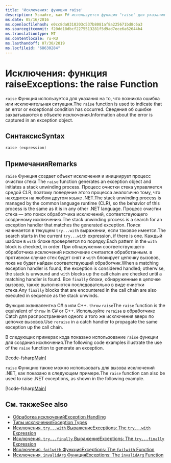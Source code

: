 ```yaml
---
title: 'Исключения: функция raise'
description: Узнайте, как F# используется функция "raise" для указания на то, что возникла ошибка или исключительная ситуация.
ms.date: 05/16/2016
ms.openlocfilehash: e0cc8da8310203c537b8081af8a225671bd8c6a3
ms.sourcegitcommit: f20dd18dbcf2275513281f5d9ad7ece6a62644b4
ms.translationtype: MT
ms.contentlocale: ru-RU
ms.lasthandoff: 07/30/2019
ms.locfileid: "68630284"
---
```

# <a name="exceptions-the-raise-function"></a><span data-ttu-id="ca550-103">Исключения: функция raise</span><span class="sxs-lookup"><span data-stu-id="ca550-103">Exceptions: the raise Function</span></span>

<span data-ttu-id="ca550-104">`raise` Функция используется для указания на то, что возникла ошибка или исключительная ситуация.</span><span class="sxs-lookup"><span data-stu-id="ca550-104">The `raise` function is used to indicate that an error or exceptional condition has occurred.</span></span> <span data-ttu-id="ca550-105">Сведения об ошибке захватываются в объекте исключения.</span><span class="sxs-lookup"><span data-stu-id="ca550-105">Information about the error is captured in an exception object.</span></span>

## <a name="syntax"></a><span data-ttu-id="ca550-106">Синтаксис</span><span class="sxs-lookup"><span data-stu-id="ca550-106">Syntax</span></span>

```fsharp
raise (expression)
```

## <a name="remarks"></a><span data-ttu-id="ca550-107">Примечания</span><span class="sxs-lookup"><span data-stu-id="ca550-107">Remarks</span></span>

<span data-ttu-id="ca550-108">`raise` Функция создает объект исключения и инициирует процесс очистки стека.</span><span class="sxs-lookup"><span data-stu-id="ca550-108">The `raise` function generates an exception object and initiates a stack unwinding process.</span></span> <span data-ttu-id="ca550-109">Процесс очистки стека управляется средой CLR, поэтому поведение этого процесса аналогично тому, что находится на любом другом языке .NET.</span><span class="sxs-lookup"><span data-stu-id="ca550-109">The stack unwinding process is managed by the common language runtime (CLR), so the behavior of this process is the same as it is in any other .NET language.</span></span> <span data-ttu-id="ca550-110">Процесс очистки стека — это поиск обработчика исключений, соответствующего созданному исключению.</span><span class="sxs-lookup"><span data-stu-id="ca550-110">The stack unwinding process is a search for an exception handler that matches the generated exception.</span></span> <span data-ttu-id="ca550-111">Поиск начинается в текущем `try...with` выражении, если таковое имеется.</span><span class="sxs-lookup"><span data-stu-id="ca550-111">The search starts in the current `try...with` expression, if there is one.</span></span> <span data-ttu-id="ca550-112">Каждый шаблон в `with` блоке проверяется по порядку.</span><span class="sxs-lookup"><span data-stu-id="ca550-112">Each pattern in the `with` block is checked, in order.</span></span> <span data-ttu-id="ca550-113">При обнаружении соответствующего обработчика исключений исключение считается обработанным. в противном случае стек будет снят и `with` блокирует цепочку вызовов, пока не будет найден соответствующий обработчик.</span><span class="sxs-lookup"><span data-stu-id="ca550-113">When a matching exception handler is found, the exception is considered handled; otherwise, the stack is unwound and `with` blocks up the call chain are checked until a matching handler is found.</span></span> <span data-ttu-id="ca550-114">Все `finally` блоки, обнаруженные в цепочке вызовов, также выполняются последовательно в виде очистки стека.</span><span class="sxs-lookup"><span data-stu-id="ca550-114">Any `finally` blocks that are encountered in the call chain are also executed in sequence as the stack unwinds.</span></span>

<span data-ttu-id="ca550-115">Функция эквивалентна C# в или C++. `throw` `raise`</span><span class="sxs-lookup"><span data-stu-id="ca550-115">The `raise` function is the equivalent of `throw` in C# or C++.</span></span> <span data-ttu-id="ca550-116">Используйте `reraise` в обработчике Catch для распространения одного и того же исключения вверх по цепочке вызовов.</span><span class="sxs-lookup"><span data-stu-id="ca550-116">Use `reraise` in a catch handler to propagate the same exception up the call chain.</span></span>

<span data-ttu-id="ca550-117">В следующих примерах кода показано использование `raise` функции для создания исключения.</span><span class="sxs-lookup"><span data-stu-id="ca550-117">The following code examples illustrate the use of the `raise` function to generate an exception.</span></span>

[!code-fsharp[Main](~/samples/snippets/fsharp/lang-ref-2/snippet5801.fs)]

<span data-ttu-id="ca550-118">`raise` Функцию также можно использовать для вызова исключений .NET, как показано в следующем примере.</span><span class="sxs-lookup"><span data-stu-id="ca550-118">The `raise` function can also be used to raise .NET exceptions, as shown in the following example.</span></span>

[!code-fsharp[Main](~/samples/snippets/fsharp/lang-ref-2/snippet5802.fs)]

## <a name="see-also"></a><span data-ttu-id="ca550-119">См. также</span><span class="sxs-lookup"><span data-stu-id="ca550-119">See also</span></span>

- [<span data-ttu-id="ca550-120">Обработка исключений</span><span class="sxs-lookup"><span data-stu-id="ca550-120">Exception Handling</span></span>](index.md)
- [<span data-ttu-id="ca550-121">Типы исключения</span><span class="sxs-lookup"><span data-stu-id="ca550-121">Exception Types</span></span>](exception-types.md)
- [<span data-ttu-id="ca550-122">Исключения. `try...with` Выражение</span><span class="sxs-lookup"><span data-stu-id="ca550-122">Exceptions: The `try...with` Expression</span></span>](the-try-with-expression.md)
- [<span data-ttu-id="ca550-123">Исключения. `try...finally` Выражение</span><span class="sxs-lookup"><span data-stu-id="ca550-123">Exceptions: The `try...finally` Expression</span></span>](the-try-finally-expression.md)
- [<span data-ttu-id="ca550-124">Исключения. `failwith` Функция</span><span class="sxs-lookup"><span data-stu-id="ca550-124">Exceptions: The `failwith` Function</span></span>](the-failwith-function.md)
- [<span data-ttu-id="ca550-125">Исключения. `invalidArg` Функция</span><span class="sxs-lookup"><span data-stu-id="ca550-125">Exceptions: The `invalidArg` Function</span></span>](the-invalidArg-function.md)
